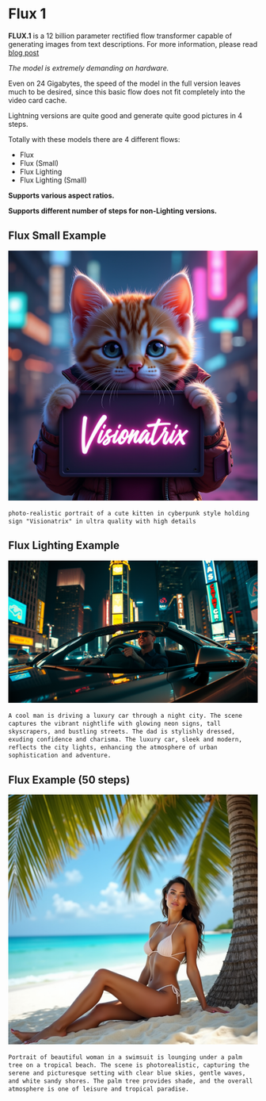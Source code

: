 # Flux 1

**FLUX.1** is a 12 billion parameter rectified flow transformer capable of generating images from text descriptions. For more information, please read [blog post](https://blackforestlabs.ai/announcing-black-forest-labs/)

*The model is extremely demanding on hardware.*

Even on 24 Gigabytes, the speed of the model in the full version leaves much to be desired, since this basic flow does not fit completely into the video card cache.

Lightning versions are quite good and generate quite good pictures in 4 steps.

Totally with these models there are 4 different flows:

* Flux
* Flux (Small)
* Flux Lighting
* Flux Lighting (Small)

**Supports various aspect ratios.**

**Supports different number of steps for non-Lighting versions.**

## Flux Small Example

![Image](../FlowsResults/Flux_1_1.png)

    photo-realistic portrait of a cute kitten in cyberpunk style holding sign "Visionatrix" in ultra quality with high details

## Flux Lighting Example

![Image](../FlowsResults/Flux_1_2.png)

    A cool man is driving a luxury car through a night city. The scene captures the vibrant nightlife with glowing neon signs, tall skyscrapers, and bustling streets. The dad is stylishly dressed, exuding confidence and charisma. The luxury car, sleek and modern, reflects the city lights, enhancing the atmosphere of urban sophistication and adventure.

## Flux Example (50 steps)

![Image](../FlowsResults/Flux_1_3.png)

    Portrait of beautiful woman in a swimsuit is lounging under a palm tree on a tropical beach. The scene is photorealistic, capturing the serene and picturesque setting with clear blue skies, gentle waves, and white sandy shores. The palm tree provides shade, and the overall atmosphere is one of leisure and tropical paradise.
